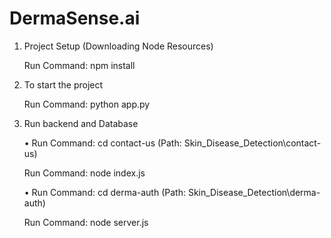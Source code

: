 # DermaSense.ai
1) Project Setup (Downloading Node Resources)
   
   Run Command: npm install
2) To start the project
   
   Run Command: python app.py
3) Run backend and Database

   • Run Command: cd contact-us (Path: Skin_Disease_Detection\contact-us)

   Run Command: node index.js


   • Run Command: cd derma-auth (Path: Skin_Disease_Detection\derma-auth)

   Run Command: node server.js

